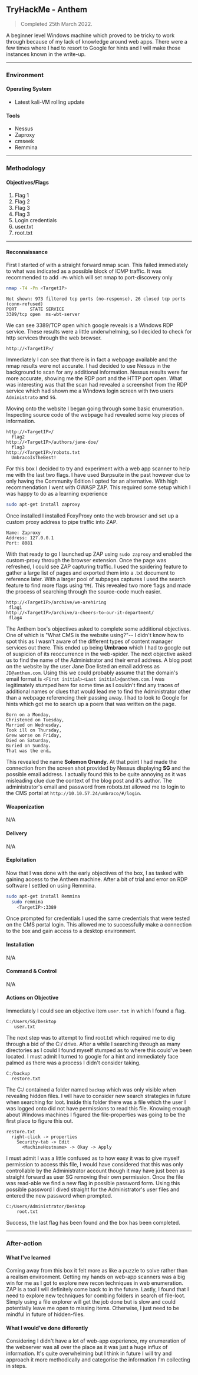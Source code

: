 ## TryHackMe - Anthem
> Completed 25th March 2022.

A beginner level Windows machine which proved to be tricky to work through because of my lack of knowledge around web apps. There were a few times where I had to resort to Google for hints and I will make those instances known in the write-up.

---
### Environment
#### Operating System
- Latest kali-VM rolling update

#### Tools
- Nessus
- Zaproxy
- cmseek
- Remmina

---
### Methodology
#### Objectives/Flags
1. Flag 1
2. Flag 2
3. Flag 3
4. Flag 3
5. Login credentials
6. user.txt
7. root.txt

---
#### Reconnaissance
First I started of with a straight forward nmap scan. This failed immediately to what was indicated as a possible block of ICMP traffic. It was recommended to add `-Pn` which will set nmap to port-discovery only
```bash
nmap -T4 -Pn <TargetIP>
```
```
Not shown: 973 filtered tcp ports (no-response), 26 closed tcp ports (conn-refused)
PORT     STATE SERVICE
3389/tcp open  ms-wbt-server
```
We can see 3389/TCP open which google reveals is a Windows RDP service.
These results were a little underwhelming, so I decided to check for http services through the web browser.
```
http://<TargetIP>/
```
Immediately I can see that there is in fact a webpage available and the nmap results were not accurate. I had decided to use Nessus in the background to scan for any additional information. Nessus results were far more accurate, showing me the RDP port and the HTTP port open. What was interesting was that the scan had revealed a screenshot from the RDP service which had shown me a Windows login screen with two users `Administrato` and `SG`. 

Moving onto the website I began going through some basic enumeration. Inspecting source code of the webpage had revealed some key pieces of information.
```
http://<TargetIP>/
  flag2
http://<TargetIP>/authors/jane-doe/
  flag3
http://<TargetIP>/robots.txt
  UmbracoIsTheBest!
```
For this box I decided to try and experiment with a web app scanner to help me with the last two flags. I have used Burpsuite in the past however due to only having the Community Edition I opted for an alternative. With high recommendation  I went with OWASP ZAP. This required some setup which I was happy to do as a learning experience
```bash
sudo apt-get install zaproxy
```
Once installed I installed FoxyProxy onto the web browser and set up a custom proxy address to pipe traffic into ZAP.
```
Name: Zaproxy
Address: 127.0.0.1
Port: 8081
```
With that ready to go I launched up ZAP using ```sudo zaproxy``` and enabled the custom-proxy through the browser extension. Once the page was refreshed, I could see ZAP capturing traffic. I used the spidering feature to gather a large list of pages and exported them into a .txt document to reference later. With a larger pool of subpages captures I used the search feature to find more flags using ```TM{```. This revealed two more flags and made the process of searching through the source-code much easier.
```
http://<TargetIP>/archive/we-arehiring
 flag1
http://<TargetIP>/archive/a-cheers-to-our-it-department/
 flag4
```
The Anthem box's objectives asked to complete some additional objectives. One of which is "What CMS is the website using?"-- I didn't know how to spot this as I wasn't aware of the different types of content manager services out there. This ended up being **Umbraco** which I had to google out of suspicion of its reoccurrence in the web-spider. The next objective asked us to find the name of the Administrator and their email address. A blog post on the website by the user Jane Doe listed an email address as `JD@anthem.com`. Using this we could probably assume that the domain's email format is ``<First initial><Last initial>@anthem.com``.  I was legitimately stumped here for some time as I couldn't find any traces of additional names or clues that would lead me to find the Administrator other than a webpage referencing their passing away. I had to look to Google for hints which got me to search up a poem that was written on the page. 
```
Born on a Monday,  
Christened on Tuesday,  
Married on Wednesday,  
Took ill on Thursday,  
Grew worse on Friday,  
Died on Saturday,  
Buried on Sunday.  
That was the end…
```
This revealed the name **Solomon Grundy**. At that point I had made the connection from the screen shot provided by Nessus displaying **SG** and the possible email address. I actually found this to be quite annoying as it was misleading  clue due the context of the blog post and it's author. The administrator's email and password from robots.txt allowed me to login to the CMS portal at ```http://10.10.57.24/umbraco/#/login```.

#### Weaponization 
N/A

#### Delivery
N/A

#### Exploitation
Now that I was done with the early objectives of the box, I as tasked with gaining access to the Anthem machine. After a bit of trial and error on RDP software I settled on using Remmina.
```bash
sudo apt-get install Remmina
  sudo remmina
    <TargetIP>:3389
```
Once prompted for credentials I used the same credentials that were tested on the CMS portal login. This allowed me to successfully make a connection to the box and gain access to a desktop environment.

#### Installation 
N/A

#### Command & Control
N/A

#### Actions on Objective
 Immediately I could see an objective item ```user.txt``` in which I found a flag. 
 ```
 C:/Users/SG/Desktop
    user.txt
 ```
 
 The next step was to attempt to find root.txt which required me to dig through a bid of the C:/ drive. After a while I searching through as many directories as I could I found myself stumped as to where this could've been located. I must admit I turned to google for a hint and immediately face palmed as there was a process I didn't consider taking. 
 ```
 C:/backup
   restore.txt
 ```
  The C:/ contained a folder named ```backup``` which was only visible when revealing hidden files. I will have to consider new search strategies in future when searching for loot. Inside this folder there was a file which the user I was logged onto did not have permissions to read this file. Knowing enough about Windows machines I figured the file-properties was going to be the first place to figure this out.
 ```
 restore.txt
   right-click -> properties
     Security-tab -> Edit
       <MachineHostname> -> Okay -> Apply 
 ```
I must admit I was a little confused as to how easy it was to give myself permission to access this file, I would have considered that this was only controllable by the Administrator account though it may have just been as straight forward as user SG removing their own permission. Once the file was read-able we find a new flag in possible password form.
Using this possible password I dived straight for the Administrator's user files and entered the new password when prompted.
```
C:/Users/Administrator/Desktop
    root.txt
```
Success, the last flag has been found and the box has been completed.

---
### After-action
#### What I've learned
Coming away from this box it felt more as like a puzzle to solve rather than a realism environment. Getting my hands on web-app scanners was a big win for me as I got to explore new recon techniques in web enumeration. ZAP is a tool I will definitely come back to in the future. Lastly, I found that I need to explore new techniques for combing folders in search of file-loot. Simply using a file explorer will get the job done but is slow and could potentially leave me open to missing items. Otherwise, I just need to be mindful in future of hidden-files. 

#### What I would've done differently
Considering I didn't have a lot of web-app experience, my enumeration of the webserver was all over the place as it was just a huge influx of information. It's quite overwhelming but I think in future I will try and approach it more methodically and categorise the information I'm collecting in steps.
